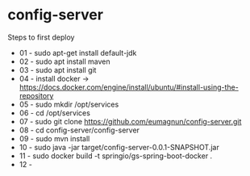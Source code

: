 # config-server

Steps to first deploy

* 01 - sudo apt-get install default-jdk
* 02 - sudo apt install maven
* 03 - sudo apt install git
* 04 - install docker -> https://docs.docker.com/engine/install/ubuntu/#install-using-the-repository
* 05 - sudo mkdir /opt/services
* 06 - cd /opt/services
* 07 - sudo git clone https://github.com/eumagnun/config-server.git
* 08 - cd config-server/config-server
* 09 - sudo mvn install
* 10 - sudo java -jar target/config-server-0.0.1-SNAPSHOT.jar
* 11 - sudo docker build -t springio/gs-spring-boot-docker .
* 12 - 

